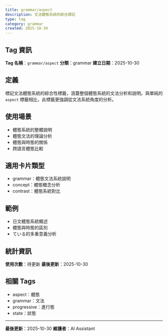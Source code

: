 ```yaml
---
title: grammar/aspect
description: 文法體態系統的綜合標記
type: tag
category: grammar
created: 2025-10-30
---
```


## Tag 資訊

**Tag 名稱**：`grammar/aspect`
**分類**：grammar
**建立日期**：2025-10-30

## 定義

標記文法體態系統的綜合性標籤，涵蓋整個體態系統的文法分析和說明。與單純的 `aspect` 標籤相比，此標籤更強調從文法系統角度的分析。

## 使用場景

- 體態系統的整體說明
- 體態文法的理論分析
- 體態與時態的關係
- 跨語言體態比較

## 適用卡片類型

- grammar：體態文法系統說明
- concept：體態概念分析
- contrast：體態系統對比

## 範例

- 日文體態系統概述
- 體態與時態的區別
- ている的多重意義分析

## 統計資訊

**使用次數**：待更新
**最後更新**：2025-10-30

## 相關 Tags

- aspect：體態
- grammar：文法
- progressive：進行態
- state：狀態

---

**最後更新**：2025-10-30
**維護者**：AI Assistant
